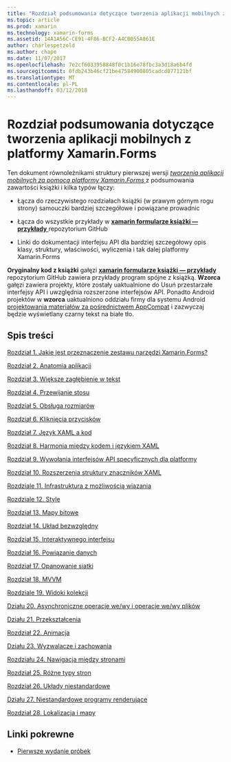 ```yaml
---
title: "Rozdział podsumowania dotyczące tworzenia aplikacji mobilnych z platformy Xamarin.Forms"
ms.topic: article
ms.prod: xamarin
ms.technology: xamarin-forms
ms.assetid: 14A1A56C-CE91-4F86-BCF2-A4CB055A861E
author: charlespetzold
ms.author: chape
ms.date: 11/07/2017
ms.openlocfilehash: 7e2cf6033958848f0c1b16e78fbc3a3d18a6b4fd
ms.sourcegitcommit: 0fdb243b46cf21be47584900805cadcd077121bf
ms.translationtype: MT
ms.contentlocale: pl-PL
ms.lasthandoff: 03/12/2018
---
```

# <a name="chapter-summaries-for-creating-mobile-apps-with-xamarinforms"></a>Rozdział podsumowania dotyczące tworzenia aplikacji mobilnych z platformy Xamarin.Forms

Ten dokument równoleżnikami struktury pierwszej wersji [ *tworzenia aplikacji mobilnych za pomocą platformy Xamarin.Forms* ](~/xamarin-forms/creating-mobile-apps-xamarin-forms/index.md) z podsumowania zawartości książki i kilka typów łączy:

- Łącza do rzeczywistego rozdziałach książki (w prawym górnym rogu strony) samouczki bardziej szczegółowe i powiązane prowadnic

- Łącza do wszystkie przykłady w [ **xamarin formularze książki — przykłady** ](https://github.com/xamarin/xamarin-forms-book-samples) repozytorium GitHub

- Linki do dokumentacji interfejsu API dla bardziej szczegółowy opis klasy, struktury, właściwości, wyliczenia i tak dalej platformy Xamarin.Forms

**Oryginalny kod z książki** gałęzi [ **xamarin formularze książki — przykłady** ](https://github.com/xamarin/xamarin-forms-book-samples) repozytorium GitHub zawiera przykłady program spójne z książką. **Wzorca** gałęzi zawiera projekty, które zostały uaktualnione do Usuń przestarzałe interfejsy API i uwzględnia rozszerzone interfejsów API. Ponadto Android projektów w **wzorca** uaktualniono oddziału firmy dla systemu Android [projektowania materiałów za pośrednictwem AppCompat](~/xamarin-forms/platform/android/index.md) i zazwyczaj będzie wyświetlany czarny tekst na białe tło.

## <a name="contents"></a>Spis treści

[Rozdział 1. Jakie jest przeznaczenie zestawu narzędzi Xamarin.Forms?](chapter01.md)

[Rozdział 2. Anatomia aplikacji](chapter02.md)

[Rozdział 3. Większe zagłębienie w tekst](chapter03.md)

[Rozdział 4. Przewijanie stosu](chapter04.md)

[Rozdział 5. Obsługa rozmiarów](chapter05.md)

[Rozdział 6. Kliknięcia przycisków](chapter06.md)

[Rozdział 7. Język XAML a kod](chapter07.md)

[Rozdział 8. Harmonia między kodem i językiem XAML](chapter08.md)

[Rozdział 9. Wywołania interfejsów API specyficznych dla platformy](chapter09.md)

[Rozdział 10. Rozszerzenia struktury znaczników XAML](chapter10.md)

[Rozdziale 11. Infrastruktura z możliwością wiązania](chapter11.md)

[Rozdziale 12. Style](chapter12.md)

[Rozdział 13. Mapy bitowe](chapter13.md)

[Rozdział 14. Układ bezwzględny](chapter14.md)

[Rozdział 15. Interaktywnego interfejsu](chapter15.md)

[Rozdział 16. Powiązanie danych](chapter16.md)

[Rozdział 17. Opanowanie siatki](chapter17.md)

[Rozdział 18. MVVM](chapter18.md)

[Rozdziale 19. Widoki kolekcji](chapter19.md)

[Działu 20. Asynchroniczne operacje we/wy i operacje we/wy plików](chapter20.md)

[Działu 21. Przekształcenia](chapter21.md)

[Rozdział 22. Animacja](chapter22.md)

[Działu 23. Wyzwalacze i zachowania](chapter23.md)

[Rozdziału 24. Nawigacja między stronami](chapter24.md)

[Rozdział 25. Różne typy stron](chapter25.md)

[Rozdział 26. Układy niestandardowe](chapter26.md)

[Działu 27. Niestandardowe programy renderujące](chapter27.md)

[Rozdział 28. Lokalizacja i mapy](chapter28.md)



## <a name="related-links"></a>Linki pokrewne

- [Pierwsze wydanie próbek](https://github.com/xamarin/xamarin-forms-book-samples)
